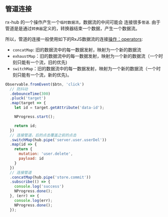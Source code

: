 ## 管道连接

rx-hub 的一个操作产生一个`临时数据流`，数据流的中间可能会 连接很多`管道`. 由于管道是是通过`转换器`定义的，转换器结束一个数据，产生一个数据流。

所以，管道的连接一般使用如下的RxJS数据流的连接[操作：operators](http://reactivex.io/rxjs/manual/overview.html#operators):

- `concatMap`: 旧的数据流中的每一数据发射，映射为一个新的数据流
- `exhaustMap`：旧的数据流中的每一数据发射，映射为一个新的数据流（一个时刻只能有一个流，旧的优先)
- `switchMap`：旧的数据流中的每一数据发射，映射为一个新的数据流（一个时刻只能有一个流，新的优先)。

```js
Observable.fromEvent($btn, 'click')
  // 防抖动
  .debounceTime(300)
  .pluck('target')
  .map(target => {
    let id = target.getAttribute('data-id');

    NProgress.start();

    return id;
  })
  // 连接管道，后的点击覆盖之前的点击
  .switchMap(hub.pipe('server.user.userDel'))
  .map(id => {
    return {
      mutation: 'user.delete',
      payload: id
    }
  })
  // 连接管道
  .concatMap(hub.pipe('store.commit'))
  .subscribe(() => {
    console.log('success')
    NProgress.done();
  }, (err) => {
    console.log(err);
    NProgress.done();
  });
```
